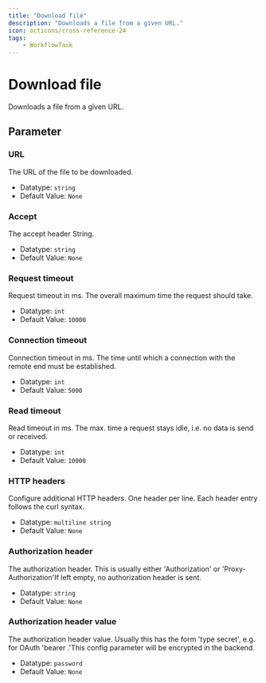 ```yaml
---
title: "Download file"
description: "Downloads a file from a given URL."
icon: octicons/cross-reference-24
tags: 
    - WorkflowTask
---
```

# Download file
<!-- This file was generated - DO NOT CHANGE IT MANUALLY -->



Downloads a file from a given URL.

## Parameter

### URL

The URL of the file to be downloaded.

- Datatype: `string`
- Default Value: `None`



### Accept

The accept header String.

- Datatype: `string`
- Default Value: `None`



### Request timeout

Request timeout in ms. The overall maximum time the request should take.

- Datatype: `int`
- Default Value: `10000`



### Connection timeout

Connection timeout in ms. The time until which a connection with the remote end must be established.

- Datatype: `int`
- Default Value: `5000`



### Read timeout

Read timeout in ms. The max. time a request stays idle, i.e. no data is send or received.

- Datatype: `int`
- Default Value: `10000`



### HTTP headers

Configure additional HTTP headers. One header per line. Each header entry follows the curl syntax.

- Datatype: `multiline string`
- Default Value: `None`



### Authorization header

The authorization header. This is usually either 'Authorization' or 'Proxy-Authorization'If left empty, no authorization header is sent.

- Datatype: `string`
- Default Value: `None`



### Authorization header value

The authorization header value. Usually this has the form 'type secret', e.g. for OAuth 'bearer <insert secret access token>.'This config parameter will be encrypted in the backend.

- Datatype: `password`
- Default Value: `None`



